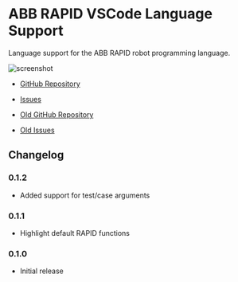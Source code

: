 # ABB RAPID VSCode Language Support

Language support for the ABB RAPID robot programming language.

![screenshot](https://user-images.githubusercontent.com/31570/47122326-0d188800-d2c2-11e8-88ea-7996bc306b2d.png)

* [GitHub Repository](https://github.com/nicolase-r4h/vscode-abb-rapid)
* [Issues](https://github.com/nicolase-r4h/vscode-abb-rapid/issues)

* [Old GitHub Repository](https://github.com/verbotics/vscode-abb-rapid)
* [Old Issues](https://github.com/verbotics/vscode-abb-rapid/issues)

## Changelog

### 0.1.2

* Added support for test/case arguments

### 0.1.1

* Highlight default RAPID functions

### 0.1.0

* Initial release
